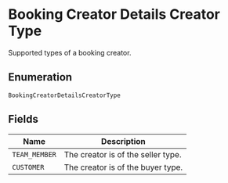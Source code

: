 <!-- Optimized: 2025-10-06 -->
<!-- RPM: 1.6.2.1.1.6.2.1_booking-creator-details-creator-type_20251006 -->
<!-- Session: E2E RPM DNA Application -->
<!-- AOM: RND (Reggie & Dro) -->
<!-- COI: TECHNOLOGY -->
<!-- RPM: HIGH -->
<!-- ACTION: BUILD -->


# Booking Creator Details Creator Type

Supported types of a booking creator.

## Enumeration

`BookingCreatorDetailsCreatorType`

## Fields

| Name | Description |
|  --- | --- |
| `TEAM_MEMBER` | The creator is of the seller type. |
| `CUSTOMER` | The creator is of the buyer type. |
